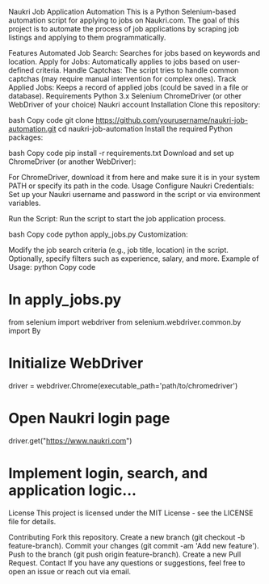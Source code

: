 Naukri Job Application Automation
This is a Python Selenium-based automation script for applying to jobs on Naukri.com. The goal of this project is to automate the process of job applications by scraping job listings and applying to them programmatically.

Features
Automated Job Search: Searches for jobs based on keywords and location.
Apply for Jobs: Automatically applies to jobs based on user-defined criteria.
Handle Captchas: The script tries to handle common captchas (may require manual intervention for complex ones).
Track Applied Jobs: Keeps a record of applied jobs (could be saved in a file or database).
Requirements
Python 3.x
Selenium
ChromeDriver (or other WebDriver of your choice)
Naukri account
Installation
Clone this repository:

bash
Copy code
git clone https://github.com/yourusername/naukri-job-automation.git
cd naukri-job-automation
Install the required Python packages:

bash
Copy code
pip install -r requirements.txt
Download and set up ChromeDriver (or another WebDriver):

For ChromeDriver, download it from here and make sure it is in your system PATH or specify its path in the code.
Usage
Configure Naukri Credentials: Set up your Naukri username and password in the script or via environment variables.

Run the Script: Run the script to start the job application process.

bash
Copy code
python apply_jobs.py
Customization:

Modify the job search criteria (e.g., job title, location) in the script.
Optionally, specify filters such as experience, salary, and more.
Example of Usage:
python
Copy code
# In apply_jobs.py
from selenium import webdriver
from selenium.webdriver.common.by import By

# Initialize WebDriver
driver = webdriver.Chrome(executable_path='path/to/chromedriver')

# Open Naukri login page
driver.get("https://www.naukri.com")

# Implement login, search, and application logic...
License
This project is licensed under the MIT License - see the LICENSE file for details.

Contributing
Fork this repository.
Create a new branch (git checkout -b feature-branch).
Commit your changes (git commit -am 'Add new feature').
Push to the branch (git push origin feature-branch).
Create a new Pull Request.
Contact
If you have any questions or suggestions, feel free to open an issue or reach out via email.

